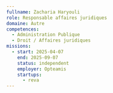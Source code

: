 ```yaml
---
fullname: Zacharia Haryouli
role: Responsable affaires juridiques
domaine: Autre
competences:
  - Administration Publique
  - Droit / Affaires juridiques
missions:
  - start: 2025-04-07
    end: 2025-09-07
    status: independent
    employer: Opteamis
    startups:
      - reva
---
```

